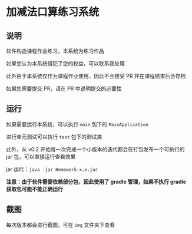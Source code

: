 # 加减法口算练习系统

## 说明

软件构造课程作业练习，本系统为练习作品

如果您认为本系统侵犯了您的权益，可以联系我处理

此外由于本系统仅作为课程作业使用，因此不会接受 PR 并在课程结束后会存档

如果您需要提交 PR，请在 PR 中说明提交的必要性

## 运行

如果需要运行本系统，可以执行 `main` 包下的 `MainApplication`

进行单元测试可以执行 `test` 包下的测试类

此外，从 v0.2 开始每一次完成一个小版本的迭代都会在打包发布一个可执行的 jar 包，可以直接运行查看效果

jar 运行：`java -jar Homework-x.x.jar`

**注意：由于软件需要依赖部分包，因此使用了 gradle 管理，如果不执行 gradle 获取包可能不能正确运行**

## 截图

每次版本都会进行截图，可在 `img` 文件夹下查看
